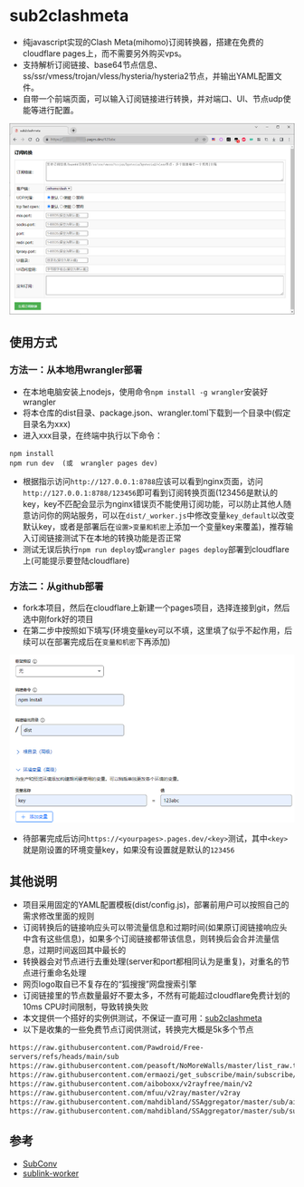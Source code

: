 # sub2clashmeta
- 纯javascript实现的Clash Meta(mihomo)订阅转换器，搭建在免费的cloudflare pages上，而不需要另外购买vps。
- 支持解析订阅链接、base64节点信息、ss/ssr/vmess/trojan/vless/hysteria/hysteria2节点，并输出YAML配置文件。
- 自带一个前端页面，可以输入订阅链接进行转换，并对端口、UI、节点udp使能等进行配置。

![Image](useless/1.png)

## 使用方式
### 方法一：从本地用wrangler部署
- 在本地电脑安装上nodejs，使用命令`npm install -g wrangler`安装好wrangler
- 将本仓库的dist目录、package.json、wrangler.toml下载到一个目录中(假定目录名为xxx)
- 进入xxx目录，在终端中执行以下命令：
```
npm install
npm run dev  (或  wrangler pages dev)
```
- 根据指示访问`http://127.0.0.1:8788`应该可以看到nginx页面，访问`http://127.0.0.1:8788/123456`即可看到订阅转换页面(123456是默认的key，key不匹配会显示为nginx错误页不能使用订阅功能，可以防止其他人随意访问你的网站服务，可以在`dist/_worker.js`中修改变量`key_default`以改变默认key，或者是部署后在`设置>变量和机密`上添加一个变量key来覆盖)，推荐输入订阅链接测试下在本地的转换功能是否正常
- 测试无误后执行`npm run deploy`或`wrangler pages deploy`部署到cloudflare上(可能提示要登陆cloudflare)
### 方法二：从github部署
- fork本项目，然后在cloudflare上新建一个pages项目，选择连接到git，然后选中刚fork好的项目
- 在第二步中按照如下填写(环境变量key可以不填，这里填了似乎不起作用，后续可以在部署完成后在`变量和机密`下再添加)

![image](useless/2.png)

- 待部署完成后访问`https://<yourpages>.pages.dev/<key>`测试，其中`<key>`就是刚设置的环境变量key，如果没有设置就是默认的`123456`


## 其他说明
- 项目采用固定的YAML配置模板(dist/config.js)，部署前用户可以按照自己的需求修改里面的规则
- 订阅转换后的链接响应头可以带流量信息和过期时间(如果原订阅链接响应头中含有这些信息)，如果多个订阅链接都带该信息，则转换后会合并流量信息，过期时间返回其中最长的
- 转换器会对节点进行去重处理(server和port都相同认为是重复)，对重名的节点进行重命名处理
- 网页logo取自已不复存在的“狐搜搜”网盘搜索引擎
- 订阅链接里的节点数量最好不要太多，不然有可能超过cloudflare免费计划的10ms CPU时间限制，导致转换失败
- 本文提供一个搭好的实例供测试，不保证一直可用：[sub2clashmeta](https://sub2clashmeta.pages.dev/123abc)
- 以下是收集的一些免费节点订阅供测试，转换完大概是5k多个节点
```
https://raw.githubusercontent.com/Pawdroid/Free-servers/refs/heads/main/sub
https://raw.githubusercontent.com/peasoft/NoMoreWalls/master/list_raw.txt
https://raw.githubusercontent.com/ermaozi/get_subscribe/main/subscribe/v2ray.txt
https://raw.githubusercontent.com/aiboboxx/v2rayfree/main/v2
https://raw.githubusercontent.com/mfuu/v2ray/master/v2ray
https://raw.githubusercontent.com/mahdibland/SSAggregator/master/sub/airport_sub_merge.txt
https://raw.githubusercontent.com/mahdibland/SSAggregator/master/sub/sub_merge.txt
```

## 参考
- [SubConv](https://github.com/SubConv/SubConv)
- [sublink-worker](https://github.com/7Sageer/sublink-worker)

